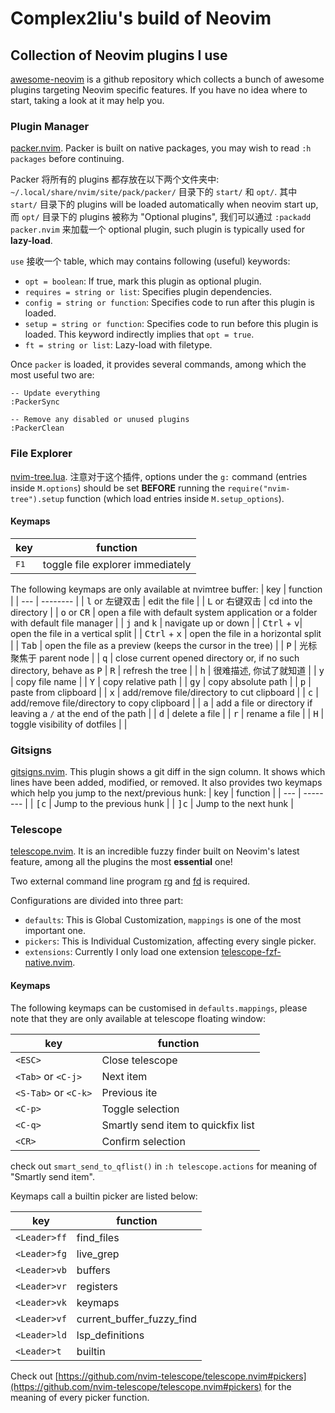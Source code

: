 # Complex2liu's build of Neovim

## Collection of Neovim plugins I use

[awesome-neovim](https://github.com/rockerBOO/awesome-neovim)
is a github repository which collects a bunch of awesome plugins targeting Neovim specific features.
If you have no idea where to start, taking a look at it may help you.

### Plugin Manager

[packer.nvim](https://github.com/wbthomason/packer.nvim).
Packer is built on native packages, you may wish to read `:h packages` before continuing.

Packer 将所有的 plugins 都存放在以下两个文件夹中:
`~/.local/share/nvim/site/pack/packer/` 目录下的 `start/` 和 `opt/`.
其中 `start/` 目录下的 plugins will be loaded automatically when neovim start up,
而 `opt/` 目录下的 plugins 被称为 "Optional plugins",
我们可以通过 `:packadd packer.nvim` 来加载一个 optional plugin,
such plugin is typically used for **lazy-load**.

`use` 接收一个 table, which may contains following (useful) keywords:
  - `opt = boolean`: If true, mark this plugin as optional plugin.
  - `requires = string or list`: Specifies plugin dependencies.
  - `config = string or function`: Specifies code to run after this plugin is loaded.
  - `setup = string or function`: Specifies code to run before this plugin is loaded.
  This keyword indirectly implies that `opt = true`.
  - `ft = string or list`: Lazy-load with filetype.

Once `packer` is loaded, it provides several commands, among which the most useful two are:
```
-- Update everything
:PackerSync

-- Remove any disabled or unused plugins
:PackerClean
```

### File Explorer

[nvim-tree.lua](https://github.com/kyazdani42/nvim-tree.lua).
注意对于这个插件, options under the `g:` command (entries inside `M.options`) should be set **BEFORE**
running the `require("nvim-tree").setup` function (which load entries inside `M.setup_options`).

#### Keymaps

| key | function |
| --- | -------- |
| <kbd>F1</kbd> | toggle file explorer immediately |

The following keymaps are only available at nvimtree buffer:
| key | function |
| --- | -------- |
| <kbd>l</kbd> or 左键双击 | edit the file |
| <kbd>L</kbd> or 右键双击 | cd into the directory |
| <kbd>o</kbd> or <kbd>CR</kbd> | open a file with default system application or a folder with default file manager |
| <kbd>j</kbd> and <kbd>k</kbd> | navigate up or down |
| <kbd>Ctrl</kbd> + <kbd>v</kbd>| open the file in a vertical split |
| <kbd>Ctrl</kbd> + <kbd>x</kbd> | open the file in a horizontal split |
| <kbd>Tab</kbd> | open the file as a preview (keeps the cursor in the tree) |
| <kbd>P</kbd> | 光标聚焦于 parent node |
| <kbd>q</kbd> | close current opened directory or, if no such directory, behave as <kbd>P</kbd>
| <kbd>R</kbd> | refresh the tree |
| <kbd>h</kbd> | 很难描述, 你试了就知道 |
| <kbd>y</kbd> | copy file name |
| <kbd>Y</kbd> | copy relative path |
| <kbd>gy</kbd> | copy absolute path |
| <kbd>p</kbd> | paste from clipboard |
| <kbd>x</kbd> | add/remove file/directory to cut clipboard |
| <kbd>c</kbd> | add/remove file/directory to copy clipboard |
| <kbd>a</kbd> | add a file or directory if leaving a `/` at the end of the path |
| <kbd>d</kbd> | delete a file |
| <kbd>r</kbd> | rename a file |
| <kbd>H</kbd> | toggle visibility of dotfiles | |

### Gitsigns

[gitsigns.nvim](https://github.com/lewis6991/gitsigns.nvim).
This plugin shows a git diff in the sign column. It shows which lines have been added, modified, or removed.
It also provides two keymaps which help you jump to the next/previous hunk:
| key | function |
| --- | -------- |
| <kbd>[c</kbd> | Jump to the previous hunk |
| <kbd>]c</kbd> | Jump to the next hunk |

### Telescope

[telescope.nvim](https://github.com/nvim-telescope/telescope.nvim#pickers).
It is an incredible fuzzy finder built on Neovim's latest feature,
among all the plugins the most **essential** one!

Two external command line program [rg](https://github.com/BurntSushi/ripgrep)
and [fd](https://github.com/sharkdp/fd) is required.

Configurations are divided into three part:
  - `defaults`: This is Global Customization, `mappings` is one of the most important one.
  - `pickers`: This is Individual Customization, affecting every single picker.
  - `extensions`: Currently I only load one extension
  [telescope-fzf-native.nvim](https://github.com/nvim-telescope/telescope-fzf-native.nvim).

#### Keymaps

The following keymaps can be customised in `defaults.mappings`,
please note that they are only available at telescope floating window:

| key | function |
| --- | -------- |
| `<ESC>` | Close telescope |
| `<Tab>` or `<C-j>` | Next item |
| `<S-Tab>` or `<C-k>` | Previous ite |
| `<C-p>` | Toggle selection |
| `<C-q>` | Smartly send item to quickfix list |
| `<CR>` | Confirm selection |

check out `smart_send_to_qflist()` in `:h telescope.actions` for meaning of "Smartly send item".

Keymaps call a builtin picker are listed below:

| key | function |
| --- | -------- |
| `<Leader>ff` | find_files |
| `<Leader>fg` | live_grep |
| `<Leader>vb` | buffers |
| `<Leader>vr` | registers |
| `<Leader>vk` | keymaps |
| `<Leader>vf` | current_buffer_fuzzy_find |
| `<Leader>ld` | lsp_definitions |
| `<Leader>t` | builtin | |

Check out [https://github.com/nvim-telescope/telescope.nvim#pickers](https://github.com/nvim-telescope/telescope.nvim#pickers)
for the meaning of every picker function.
